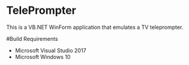 # TelePrompter

This is a VB.NET WinForm application that emulates a TV teleprompter.

#Build Requirements

- Microsoft Visual Studio 2017
- Microsoft Windows 10
